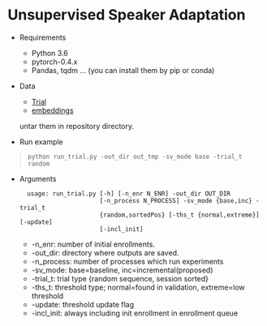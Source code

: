 # Unsupervised Speaker Adaptation

* Requirements
    * Python 3.6
    * pytorch-0.4.x
    * Pandas, tqdm ... (you can install them by pip or conda)

* Data
    * [Trial](https://drive.google.com/open?id=1dD7n4Vn56cdrb6A21C1sf-mDjPE0gDpm&authuser=muncok@dal.snu.ac.kr)
    * [embeddings](https://drive.google.com/open?id=1QIkKdmTi4sICGokWlwAy25cTGB2OEAT7&authuser=muncok@dal.snu.ac.kr)

    untar them in repository directory.

* Run example

>`python run_trial.py -out_dir out_tmp -sv_mode base -trial_t random`

* Arguments

    ```
      usage: run_trial.py [-h] [-n_enr N_ENR] -out_dir OUT_DIR
                          [-n_process N_PROCESS] -sv_mode {base,inc} -trial_t
                          {random,sortedPos} [-ths_t {normal,extreme}] [-update]
                          [-incl_init]
    ```

    * -n_enr: number of initial enrollments.
    * -out_dir: directory where outputs are saved.
    * -n_process: number of processes which run experiments
    * -sv_mode: base=baseline, inc=incremental(proposed)
    * -trial_t: trial type {random sequence, session sorted}
    * -ths_t: threshold type; normal=found in validation, extreme=low threshold
    * -update: threshold update flag
    * -incl_init: always including init enrollment in enrollment queue
